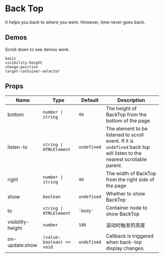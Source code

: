 # Back Top

<!--single-column-->

It helps you back to where you were. However, time never goes back.

## Demos

Scroll down to see demos work.

```demo
basic
visibility-height
change-position
target-container-selector
```

## Props

| Name | Type | Default | Description |
| --- | --- | --- | --- |
| bottom | `number \| string` | `40` | The height of BackTop from the bottom of the page |
| listen-to | `string \| HTMLElement` | `undefined` | The element to be listened to scroll event. If it is `undefined` back top will listen to the nearest scrollable parent. |
| right | `number \| string` | `40` | The width of BackTop from the right side of the page |
| show | `boolean` | `undefined` | Whether to show BackTop |
| to | `string \| HTMLElement` | `'body'` | Container node to show BackTop |
| visibility-height | `number` | `180` | 滚动时触发的高度 |
| on-update:show | `(value: boolean) => void` | `undefined` | Callback is triggered when back-top display changes. |
